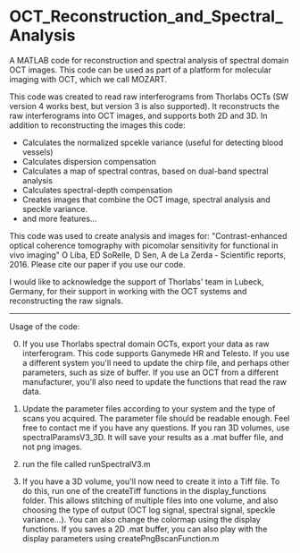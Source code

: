# OCT_Reconstruction_and_Spectral_Analysis
A MATLAB code for reconstruction and spectral analysis of spectral domain OCT images. 
This code can be used as part of a platform for molecular imaging with OCT, which we call MOZART.

This code was created to read raw interferograms from Thorlabs OCTs (SW version 4 works best, but version 3 is also supported).
It reconstructs the raw interferograms into OCT images, and supports both 2D and 3D.
In addition to reconstructing the images this code:
- Calculates the normalized spcekle variance (useful for detecting blood vessels)
- Calculates dispersion compensation
- Calculates a map of spectral contras, based on dual-band spectral analysis
- Calculates spectral-depth compensation
- Creates images that combine the OCT image, spectral analysis and speckle variance.
- and more features...

This code was used to create analysis and images for: "Contrast-enhanced optical coherence tomography with picomolar sensitivity for functional in vivo imaging"
O Liba, ED SoRelle, D Sen, A de La Zerda - Scientific reports, 2016.
Please cite our paper if you use our code.

I would like to acknowledge the support of Thorlabs' team in Lubeck, Germany, for their support in working with the OCT systems and reconstructing the raw signals.

----------------------------------------------------------------------------------------------------------------------------
Usage of the code:

0. If you use Thorlabs spectral domain OCTs, export your data as raw interferogram.
This code supports Ganymede HR and Telesto.
If you use a different system you'll need to update the chirp file, and perhaps other parameters, such as size of buffer.
If you use an OCT from a different manufacturer, you'll also need to update the functions that read the raw data.

1. Update the parameter files according to your system and the type of scans you acquired.
The parameter file should be readable enough. Feel free to contact me if you have any questions.
If you ran 3D volumes, use spectralParamsV3_3D. It will save your results as a .mat buffer file, and not png images.

2. run the file called runSpectralV3.m

3. If you have a 3D volume, you'll now need to create it into a Tiff file. To do this, run one of the createTiff functions in the display_functions folder.
This allows stitching of multiple files into one volume, and also choosing the type of output (OCT log signal, spectral signal, speckle variance...).
You can also change the colormap using the display functions.
If you saves a 2D .mat buffer, you can also play with the display parameters using createPngBscanFunction.m

![]()

